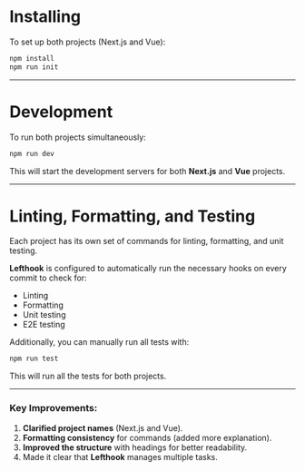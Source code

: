
# Installing

To set up both projects (Next.js and Vue):

```bash
npm install
npm run init
```

---

# Development

To run both projects simultaneously:

```bash
npm run dev
```

This will start the development servers for both **Next.js** and **Vue** projects.

---

# Linting, Formatting, and Testing

Each project has its own set of commands for linting, formatting, and unit testing.

**Lefthook** is configured to automatically run the necessary hooks on every commit to check for:

- Linting
- Formatting
- Unit testing
- E2E testing

Additionally, you can manually run all tests with:

```bash
npm run test
```

This will run all the tests for both projects.

---

### Key Improvements:

1. **Clarified project names** (Next.js and Vue).
2. **Formatting consistency** for commands (added more explanation).
3. **Improved the structure** with headings for better readability.
4. Made it clear that **Lefthook** manages multiple tasks.
